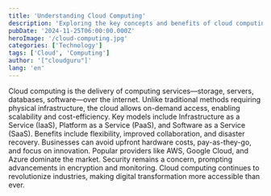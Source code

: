 ```yaml
---
title: 'Understanding Cloud Computing'
description: 'Exploring the key concepts and benefits of cloud computing.'
pubDate: '2024-11-25T06:00:00.000Z'
heroImage: '/cloud-computing.jpg'
categories: ['Technology']
tags: ['Cloud', 'Computing']
author: '["cloudguru"]'
lang: 'en'
---
```


Cloud computing is the delivery of computing services—storage, servers, databases, software—over the internet. Unlike traditional methods requiring physical infrastructure, the cloud allows on-demand access, enabling scalability and cost-efficiency. Key models include Infrastructure as a Service (IaaS), Platform as a Service (PaaS), and Software as a Service (SaaS). Benefits include flexibility, improved collaboration, and disaster recovery. Businesses can avoid upfront hardware costs, pay-as-they-go, and focus on innovation. Popular providers like AWS, Google Cloud, and Azure dominate the market. Security remains a concern, prompting advancements in encryption and monitoring. Cloud computing continues to revolutionize industries, making digital transformation more accessible than ever.
